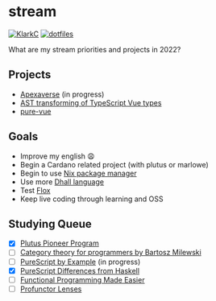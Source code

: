 # stream

[![KlarkC](https://img.shields.io/badge/twitch.tv-klarkc-purple?logo=twitch&style=for-the-badge)](https://twitch.tv/klarkc)
[![dotfiles](https://img.shields.io/badge/dotfiles-darkgreen?style=for-the-badge)](https://github.com/klarkc/dotfiles)

What are my stream priorities and projects in 2022?

## Projects

- [Apexaverse](https://github.com/Apexaverse-metaverse) (in progress)
- [AST transforming of TypeScript Vue types](https://github.com/purescript-codegen/purescript-read-dts/)
- [pure-vue](https://github.com/klarkc/pure-vue)

## Goals
- Improve my english :weary:
- Begin a Cardano related project (with plutus or marlowe)
- Begin to use [Nix package manager](https://nixos.org/)
- Use more [Dhall language](https://dhall-lang.org/)
- Test [Flox](http://floxdev.com/)
- Keep live coding through learning and OSS

## Studying Queue

- [x] [Plutus Pioneer Program](https://github.com/klarkc/plutus-pioneer-program)
- [ ] [Category theory for programmers by Bartosz Milewski](https://www.youtube.com/playlist?list=PLbgaMIhjbmEnaH_LTkxLI7FMa2HsnawM_)
- [ ] [PureScript by Example](https://book.purescript.org/) (in progress)
- [x] [PureScript Differences from Haskell](https://github.com/purescript/documentation/blob/master/language/Differences-from-Haskell.md)
- [ ] [Functional Programming Made Easier](https://leanpub.com/fp-made-easier)
- [ ] [Profunctor Lenses](https://thomashoneyman.com/articles/practical-profunctor-lenses-optics)
